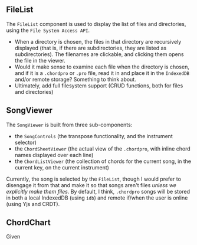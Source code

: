 ## FileList

The `FileList` component is used to display the list of files and directories, using the `File System Access API`.

* When a directory is chosen, the files in that directory are recursively displayed (that is, if there are subdirectories, they are listed as subdirectories). The filenames are clickable, and clicking them opens the file in the viewer.
* Would it make sense to examine each file when the directory is chosen, and if it is a `.chordpro` or `.pro` file, read it in and place it in the `IndexedDB` and/or remote storage? Something to think about.
* Ultimately, add full filesystem support (CRUD functions, both for files and directories)

## SongViewer

The `SongViewer` is built from three sub-components:

* the `SongControls` (the transpose functionality, and the instrument selector)
* the `ChordSheetViewer` (the actual view of the `.chordpro`, with inline chord names displayed over each line)
* the `ChordListViewer` (the collection of chords for the current song, in the current key, on the current instrument)

Currently, the song is selected by the `FileList`, though I would prefer to disengage it from that and make it so that songs aren't files *unless we explicitly make them files*. By default, I think, `.chordpro` songs will be stored in both a local IndexedDB (using `idb`) and remote if/when the user is online (using Yjs and CRDT).
## ChordChart

Given 